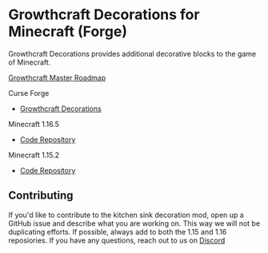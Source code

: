 # Growthcraft Decorations for Minecraft (Forge)

Growthcraft Decorations provides additional decorative blocks to the game of Minecraft. 

[Growthcraft Master Roadmap](https://app.zenhub.com/workspaces/growthcraft-6043ce571b094900102f4ca6/board)

Curse Forge 
* [Growthcraft Decorations](https://www.curseforge.com/minecraft/mc-mods/growthcraft-decorations)

Minecraft 1.16.5
* [Code Repository](https://github.com/GrowthcraftCE/Growthcraft-Deco/tree/1.16)

Minecraft 1.15.2
* [Code Repository](https://github.com/GrowthcraftCE/Growthcraft-Deco/tree/1.15)

## Contributing

If you'd like to contribute to the kitchen sink decoration mod, open up a GitHub issue and describe what you are working on. This way we will not be duplicating efforts. If possible, always add to both the 1.15 and 1.16 reposiories. If you have any questions, reach out to us on [Discord](https://discord.com/channels/333690296334548994/333690296334548994)
